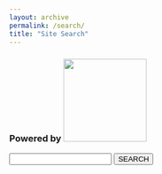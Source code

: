 ```yaml
---
layout: archive
permalink: /search/
title: "Site Search"
---
```


<script>
function preSubmit() {
	document.getElementById('q').value = document.getElementById('term').value + " site:gltrondarkgray.github.io"
}
</script>

<h3>Powered by <img style="width:150px" src="https://www.underconsideration.com/brandnew/archives/bing_2016_logo.png"/></h3>
<form action="https://www.bing.com/search" method="GET">
  <input type="text" name="term" id="term">
  <input type="hidden" name="q" id="q" value="">
  <button type="submit" onclick="preSubmit()">SEARCH</button>
</form>

